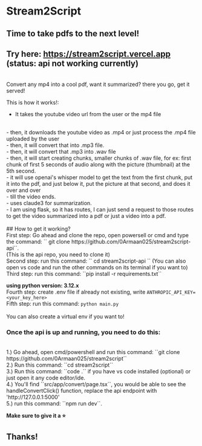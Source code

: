 # Stream2Script

## Time to take pdfs to the next level!
## Try here: https://stream2script.vercel.app (status: api not working currently)
<br>
Convert any mp4 into a cool pdf, want it summarized? there you go, get it served!
<br>

This is how it works!:
<br>
- It takes the youtube video url from the user or the mp4 file
<br>
- then, it downloads the youtube video as .mp4 or just process the .mp4 file uploaded by the user
<br>
- then, it will convert that into .mp3 file.
<br>
- then, it will convert that .mp3 into .wav file
<br>
- then, it will start creating chunks, smaller chunks of .wav file, for ex: first chunk of first 5 seconds of audio along with the picture (thumbnail) at the 5th second.
<br>
- it will use openai's whisper model to get the text from the first chunk, put it into the pdf, and just below it, put the picture at that second, and does it over and over
<br>
- till the video ends.
<br>
- uses claude3 for summarization.
<br>
- I am using flask, so it has routes, I can just send a request to those routes to get the video summarized into a pdf or just a video into a pdf.
<br>
<br>
## How to get it working?
<br>
First step: Go ahead and clone the repo, open powersell or cmd and type the command: `` git clone https://github.com/0Armaan025/stream2script-api``.
<br>
(This is the api repo, you need to clone it)
<br>
Second step: run this command: `` cd stream2script-api ``
(You can also open vs code and run the other commands on its terminal if you want to)
<br>
Third step: run this command: ``pip install -r requirements.txt``
<br>

**using python version: 3.12.x**
<br>
Fourth step: create .env file if already not existing, write ```ANTHROPIC_API_KEY=<your_key_here>```
<br>
Fifth step: run this command: ``python main.py``
<br><br>
You can also create a virtual env if you want to!
<br>
### Once the api is up and running, you need to do this:
<br>
1.) Go ahead, open cmd/powershell and run this command: ``git clone https://github.com/0Armaan025/stream2script``
  <br>
2.) Run this command: ``cd stream2script``
<br>
  3.) Run this command: ``code .`` if you have vs code installed (optional) or just open it any code editor/ide.
<br>
  4.) You'll find ``src/app/convert/page.tsx``, you would be able to see the handleConvertClick() function, replace the api endpoint with 'http://127.0.0.1:5000'
<br>
  5.) run this command: ``npm run dev``.
<br>
  
**Make sure to give it a ⭐**
<br>
## Thanks!
